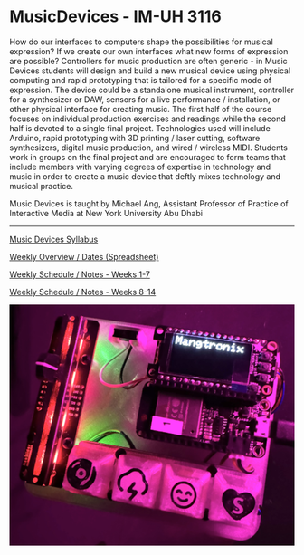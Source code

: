 # MusicDevices - IM-UH 3116

How do our interfaces to computers shape the possibilities for musical expression? If we create our own interfaces what new forms of expression are possible? Controllers for music production are often generic - in Music Devices students will design and build a new musical device using physical computing and rapid prototyping that is tailored for a specific mode of expression. The device could be a standalone musical instrument, controller for a synthesizer or DAW, sensors for a live performance / installation, or other physical interface for creating music. The first half of the course focuses on individual production exercises and readings while the second half is devoted to a single final project. Technologies used will include Arduino, rapid prototyping with 3D printing / laser cutting, software synthesizers, digital music production, and wired / wireless MIDI. Students work in groups on the final project and are encouraged to form teams that include members with varying degrees of expertise in technology and music in order to create a music device that deftly mixes technology and musical practice.

Music Devices is taught by Michael Ang, Assistant Professor of Practice of Interactive Media at New York University Abu Dhabi

---

[Music Devices Syllabus](https://docs.google.com/document/d/1Oct5th4gAkiBOMHxgibU-bna5pmhQ8nVSyacmPzO46E/edit?usp=sharing)

[Weekly Overview / Dates (Spreadsheet)](https://docs.google.com/spreadsheets/d/14s9f2PLqj50BRLKKCZjZiCTpdnHFVN-IBkaVPIkFLVE/edit?usp=sharing)

[Weekly Schedule / Notes - Weeks 1-7](WeeklySchedule.md)

[Weekly Schedule / Notes - Weeks 8-14](WeeklySchedule2.md)

![Mangtronix MIDI controller](Media/Mangtronix_controller.jpg?raw=true "Mangtronix MIDI controller")
